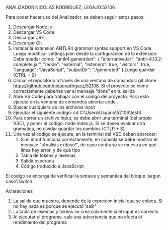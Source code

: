 ANALIZADOR NICOLAS RODRIGUEZ, LEGAJO:52106

Para poder hacer uso del Analizador, se deben seguir estos pasos:
1. Descargar Node.js
2. Descargar VS Code
3. Descargar JRE
4. Descargar Git
5. Instalar la extension ANTLR4 grammar syntax support en VS Code. Luego modificar settings.json desde la configuracion de la extension. Debe quedar como:
"antlr4.generation": {
 "alternativeJar": "antlr-4.13.2-complete.jar",
 "mode": "external",
 "listeners": true,
 "visitors": true,
 "language": "JavaScript",
 "outputDir": "./generated"
}
Luego guardar (CTRL + S)
6. Clonar el repositorio a traves de una ventana de comandos: git clone https://github.com/nicoorodriguez/52106. Si el proyecto se clonó correctamente deberías ver el mensaje “done” en tu salida
7. Abre VS Code para trabajar con el código del proyecto. Para esto ejecuta en la ventana de comandos abierta: code .
8. Buscar cualquiera de los archivos input
9. Ejecutar el siguiente codigo: cd C:\Users\Usuario\52106\test3
10. Para correr un archivo input, se debe abrir una terminal (del propio VSC), y poner el codigo: node index.js. Si se desea evaluar otra gramatica, no olvidar guardar los cambios (CTLR + S)
11. Una vez el codigo se ejecute, en la terminal del VSC deben aparecer:
    1. Si el input funciona correctamente, en consola se debe mostrar el mensaje "¡Analisis exitoso!", de caso contrario se muestra en qué linea hay error, y de qué tipo
    2. Tabla de tokens y lexemas
    3. Salida esperada
    4. Código traducido a JavaScript 

El código se encarga de verificar la sintaxis y semántica del bloque 'segun caso'/switch

Aclaraciones
1. La salida que muestra, depende de la expresion inicial que se coloca. Si no hay nada es porque se ejecutó 'salir'
2. La tabla de lexemas y tokens se crea solamente si el input es correcto
3. Al ejecutar el programa, sale una advertencia que no afecta el rendimiento del programa

